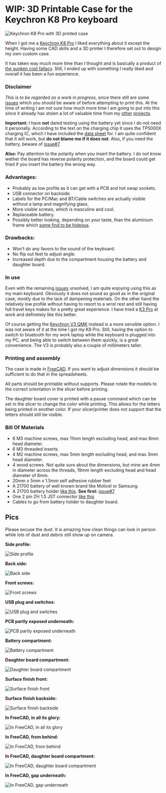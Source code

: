 # WIP: 3D Printable Case for the Keychron K8 Pro keyboard

![Keychron K8 Pro with 3D printed case](https://raw.githubusercontent.com/funkyfourier/keychron-k8pro-case/master/images/k8pro01.jpg)

When I got me a [Keychron K8 Pro](https://www.keychron.com/collections/keychron-k-pro-series-normal-profile-keyboards/products/keychron-k8-pro-qmk-via-wireless-mechanical-keyboard) I liked everything about it except the height. Having some CAD skills and a 3D printer I therefore set out to design my own custom case.

It has taken way much more time than I thought and is basically a product of [the sunken cost fallacy](https://en.wikipedia.org/wiki/Sunk_cost#Fallacy_effect). Still, I ended up with something I really liked and overall it has been a fun experience.

### Disclaimer

*This is to be regarded as a work in progress*, since there still are some [issues](https://github.com/funkyfourier/keychron-k8pro-case/issues) which you should be aware of before attempting to print this. At the time of writing I am not sure how much more time I am going to put into this since it already has stolen a lot of valuable time from my [other](https://github.com/funkyfourier/spitback) [projects](https://play.google.com/store/apps/details?id=info.casualcomputing.sputter).

**Important:** I have **not** dared testing using the battery yet since I do not need it personally. According to the text on the charging chip it uses the TP5000X charging IC, which I have included the [data sheet](https://github.com/funkyfourier/keychron-k8pro-case/blob/master/tp5000x.pdf) for. I am quite confident that it will work, but **do not blame me if it does not**. Also, if you need the battery, beware of [issue#7](https://github.com/funkyfourier/keychron-k8pro-case/issues/7).

**Also:** Pay attention to the polarity when you insert the battery. I do *not* know wether the board has reverse polarity protection, and the board could get fried if you insert the battery the wrong way.

### Advantages:

* Probably as low profile as it can get with a PCB and hot swap sockets.
* USB connector on backside.
* Labels for the PC/Mac and BT/Cable switches are actually visible without a lamp and magnifying glass.
* More visible screws, which is masculine and cool.
* Replaceable battery.
* Possibly better looking, depending on your taste, than the aluminium frame which [some find to be hideous](https://youtu.be/LNVKRTX5gCQ?t=504).

### Drawbacks:

* Won't do any favors to the sound of the keyboard.
* No flip out feet to adjust angle.
* Increased depth due to the compartment housing the battery and daughter board.

### In use

Even with the remaining [issues](https://github.com/funkyfourier/keychron-k8pro-case/issues) unsolved, I am quite enjoying using this as my main keyboard. Obviously it does not sound as good as in the original case, mostly due to the lack of dampening materials. On the other hand the relatively low profile without having to resort to a wrist rest and still having full travel keys makes for a pretty great experience. I have tried a [K3 Pro](https://www.keychron.com/products/keychron-k3-pro-qmk-via-wireless-custom-mechanical-keyboard) at work and definetely like this better.

Of course getting the [Keychron V3 QMK](https://www.keychron.com/products/keychron-v3-qmk-custom-mechanical-keyboard) instead is a more sensible option. I was not aware of it at the time I got my K8 Pro. Still, having the option to switch to bluetooth for my work laptop while the keyboard is plugged into my PC, and being able to switch between them quickly, is a great convenience. The V3 is probably also a couple of millimeters taller.

### Printing and assembly

The case is made in [FreeCAD](https://www.freecad.org/). If you want to adjust dimensions it should be sufficient to do that in the spreadsheets.

All parts should be printable without supports. Please rotate the models to the correct orientation in the slicer before printing.

The daughter board cover is printed with a pause command which can be set in the slicer to change the color while printing. This allows for the letters being printed in another color. If your slicer/printer does not support that the letters should still be visible.

### Bill Of Materials

* 6 M3 machine screws, max 11mm length excluding head, and max 6mm head diameter.
* 6 M3 threaded inserts.
* 4 M2 machine screws, max 5mm length excluding head, and max 3mm head diameter.
* 4 wood screws. Not quite sure about the dimensions, but mine are 4mm in diameter across the threads, 19mm length excluding head and head diameter of 8mm.
* 20mm x 5mm x 1.5mm self adhesive rubber feet
* A 21700 battery of well known brand like Molicel or Samsung.
* A 21700 battery holder [like this](https://vi.aliexpress.com/item/1005004464947052.html?spm=a2g0o.productlist.main.15.70155b8eZTWrik). **See first:** [issue#7](https://github.com/funkyfourier/keychron-k8pro-case/issues/7)
* One 2 pin ZH 1.5 JST connector [like this](https://vi.aliexpress.com/item/1005003082340140.html?spm=a2g0o.order_list.order_list_main.27.124e18027wA48)
* Cables to go from battery holder to daughter board.

## Pics

Please excuse the dust. It is amazing how clean things can look in person while lots of dust and debris still show up on camera.

**Side profile:**

![Side profile](https://raw.githubusercontent.com/funkyfourier/keychron-k8pro-case/master/images/k8pro02.jpg)

**Back side:**

![Back side](https://raw.githubusercontent.com/funkyfourier/keychron-k8pro-case/master/images/k8pro04.jpg)

**Front screws:**

![Front screws](https://raw.githubusercontent.com/funkyfourier/keychron-k8pro-case/master/images/k8pro15.jpg)

**USB plug and switches:**

![USB plug and switches](https://raw.githubusercontent.com/funkyfourier/keychron-k8pro-case/master/images/k8pro09.jpg)

**PCB partly exposed underneath:**

![PCB partly exposed underneath](https://raw.githubusercontent.com/funkyfourier/keychron-k8pro-case/master/images/k8pro08.jpg)

**Battery compartment:**

![Battery compartment](https://raw.githubusercontent.com/funkyfourier/keychron-k8pro-case/master/images/k8pro10.jpg)

**Daughter board compartment:**

![Daughter board compartment](https://raw.githubusercontent.com/funkyfourier/keychron-k8pro-case/master/images/k8pro13.jpg)

**Surface finish front:**

![Surface finish front](https://raw.githubusercontent.com/funkyfourier/keychron-k8pro-case/master/images/k8pro11.jpg)

**Surface finish backside:**

![Surface finish backside](https://raw.githubusercontent.com/funkyfourier/keychron-k8pro-case/master/images/k8pro12.jpg)

**In FreeCAD, in all its glory:**

![In FreeCAD, in all its glory](https://raw.githubusercontent.com/funkyfourier/keychron-k8pro-case/master/images/fc01.png)

**In FreeCAD, from behind:**

![In FreeCAD, from behind](https://raw.githubusercontent.com/funkyfourier/keychron-k8pro-case/master/images/fc02.png)

**In FreeCAD, daughter board compartment:**

![In FreeCAD, daughter board compartment](https://raw.githubusercontent.com/funkyfourier/keychron-k8pro-case/master/images/fc04.png)

**In FreeCAD, gap underneath:**

![In FreeCAD, gap underneath](https://raw.githubusercontent.com/funkyfourier/keychron-k8pro-case/master/images/fc03.png)
